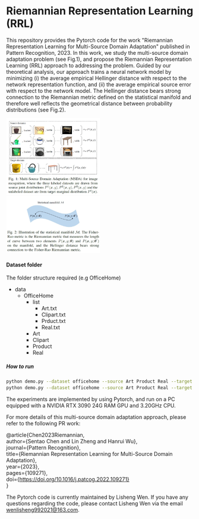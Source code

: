# Riemannian Representation Learning (RRL)


This repository provides the Pytorch code for the work "Riemannian Representation Learning for Multi-Source Domain Adaptation" published in Pattern Recognition, 2023. In this work, we study the multi-source domain adaptation problem (see Fig.1), and propose the Riemannian Representation Learning (RRL) approach to addressing the problem. Guided by our theoretical analysis, our approach trains a neural network model by minimizing (i) the average empirical Hellinger distance with respect to the network representation function, and (ii) the average empirical source error with respect to the network model. The Hellinger distance bears strong connection to the Riemannian metric defined on the statistical manifold and therefore well reflects the geometrical distance between probability distributions (see Fig.2).

<img src="Problem.jpg" width="50%">

<img src="Manifold.jpg" width="50%">

#### Dataset folder
The folder structure required (e.g OfficeHome)
- data
  - OfficeHome
    - list
      - Art.txt
      - Clipart.txt
      - Prduct.txt
      - Real.txt
    - Art
    - Clipart
    - Product
    - Real


##### How to run

```bash
python demo.py --dataset officehome --source Art Product Real --target Clipart --phase pretrain --gpu 0 --net resnet --presteep 20000 --message "Riemannian Representation Learning" --lr 0.01 --lr_mult 0.1 0.1 1 1 
python demo.py --dataset officehome --source Art Product Real --target Clipart --phase train --gpu 0 --net resnet --steps 200000 --start_update_step 2000 --update_interval 2000 --message "Riemannian Representation Learning" --patience 45 --lr 0.01 --lr_mult 0.1 0.1 1 1 
```

The experiments are implemented by using Pytorch, and run on a PC equipped with a NVIDIA RTX 3090 24G RAM GPU and 3.20GHz CPU.

For more details of this multi-source domain adaptation approach,  please refer to the following PR work: 

@article{Chen2023Riemannian,  
  author={Sentao Chen and Lin Zheng and Hanrui Wu},  
  journal={Pattern Recognition},   
  title={Riemannian Representation Learning for Multi-Source Domain Adaptation},   
  year={2023},   
  pages={109271},  
  doi={https://doi.org/10.1016/j.patcog.2022.109271}  
  }
  
The Pytorch code is currently maintained by Lisheng Wen. If you have any questions regarding the code, please contact Lisheng Wen via the email wenlisheng992021@163.com.
